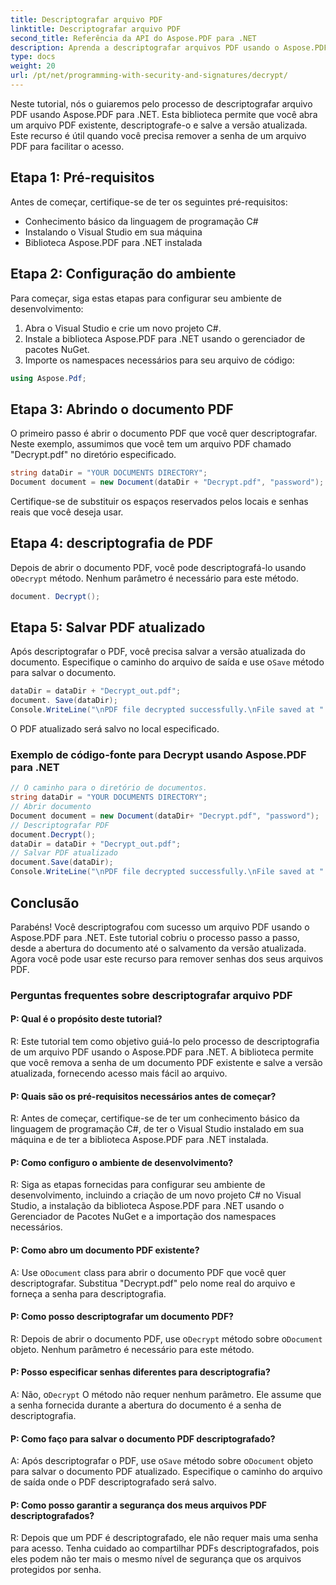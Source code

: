 ```yaml
---
title: Descriptografar arquivo PDF
linktitle: Descriptografar arquivo PDF
second_title: Referência da API do Aspose.PDF para .NET
description: Aprenda a descriptografar arquivos PDF usando o Aspose.PDF para .NET.
type: docs
weight: 20
url: /pt/net/programming-with-security-and-signatures/decrypt/
---
```

Neste tutorial, nós o guiaremos pelo processo de descriptografar arquivo PDF usando Aspose.PDF para .NET. Esta biblioteca permite que você abra um arquivo PDF existente, descriptografe-o e salve a versão atualizada. Este recurso é útil quando você precisa remover a senha de um arquivo PDF para facilitar o acesso.

## Etapa 1: Pré-requisitos

Antes de começar, certifique-se de ter os seguintes pré-requisitos:

- Conhecimento básico da linguagem de programação C#
- Instalando o Visual Studio em sua máquina
- Biblioteca Aspose.PDF para .NET instalada

## Etapa 2: Configuração do ambiente

Para começar, siga estas etapas para configurar seu ambiente de desenvolvimento:

1. Abra o Visual Studio e crie um novo projeto C#.
2. Instale a biblioteca Aspose.PDF para .NET usando o gerenciador de pacotes NuGet.
3. Importe os namespaces necessários para seu arquivo de código:

```csharp
using Aspose.Pdf;
```

## Etapa 3: Abrindo o documento PDF

O primeiro passo é abrir o documento PDF que você quer descriptografar. Neste exemplo, assumimos que você tem um arquivo PDF chamado "Decrypt.pdf" no diretório especificado.

```csharp
string dataDir = "YOUR DOCUMENTS DIRECTORY";
Document document = new Document(dataDir + "Decrypt.pdf", "password");
```

Certifique-se de substituir os espaços reservados pelos locais e senhas reais que você deseja usar.

## Etapa 4: descriptografia de PDF

 Depois de abrir o documento PDF, você pode descriptografá-lo usando o`Decrypt` método. Nenhum parâmetro é necessário para este método.

```csharp
document. Decrypt();
```

## Etapa 5: Salvar PDF atualizado

 Após descriptografar o PDF, você precisa salvar a versão atualizada do documento. Especifique o caminho do arquivo de saída e use o`Save` método para salvar o documento.

```csharp
dataDir = dataDir + "Decrypt_out.pdf";
document. Save(dataDir);
Console.WriteLine("\nPDF file decrypted successfully.\nFile saved at " + dataDir);
```

O PDF atualizado será salvo no local especificado.

### Exemplo de código-fonte para Decrypt usando Aspose.PDF para .NET 

```csharp
// O caminho para o diretório de documentos.
string dataDir = "YOUR DOCUMENTS DIRECTORY";
// Abrir documento
Document document = new Document(dataDir+ "Decrypt.pdf", "password");
// Descriptografar PDF
document.Decrypt();
dataDir = dataDir + "Decrypt_out.pdf";
// Salvar PDF atualizado
document.Save(dataDir);
Console.WriteLine("\nPDF file decrypted successfully.\nFile saved at " + dataDir);
```

## Conclusão

Parabéns! Você descriptografou com sucesso um arquivo PDF usando o Aspose.PDF para .NET. Este tutorial cobriu o processo passo a passo, desde a abertura do documento até o salvamento da versão atualizada. Agora você pode usar este recurso para remover senhas dos seus arquivos PDF.

### Perguntas frequentes sobre descriptografar arquivo PDF

#### P: Qual é o propósito deste tutorial?

R: Este tutorial tem como objetivo guiá-lo pelo processo de descriptografia de um arquivo PDF usando o Aspose.PDF para .NET. A biblioteca permite que você remova a senha de um documento PDF existente e salve a versão atualizada, fornecendo acesso mais fácil ao arquivo.

#### P: Quais são os pré-requisitos necessários antes de começar?

R: Antes de começar, certifique-se de ter um conhecimento básico da linguagem de programação C#, de ter o Visual Studio instalado em sua máquina e de ter a biblioteca Aspose.PDF para .NET instalada.

#### P: Como configuro o ambiente de desenvolvimento?

R: Siga as etapas fornecidas para configurar seu ambiente de desenvolvimento, incluindo a criação de um novo projeto C# no Visual Studio, a instalação da biblioteca Aspose.PDF para .NET usando o Gerenciador de Pacotes NuGet e a importação dos namespaces necessários.

#### P: Como abro um documento PDF existente?

 A: Use o`Document` class para abrir o documento PDF que você quer descriptografar. Substitua "Decrypt.pdf" pelo nome real do arquivo e forneça a senha para descriptografia.

#### P: Como posso descriptografar um documento PDF?

 R: Depois de abrir o documento PDF, use o`Decrypt` método sobre o`Document` objeto. Nenhum parâmetro é necessário para este método.

#### P: Posso especificar senhas diferentes para descriptografia?

 A: Não, o`Decrypt` O método não requer nenhum parâmetro. Ele assume que a senha fornecida durante a abertura do documento é a senha de descriptografia.

#### P: Como faço para salvar o documento PDF descriptografado?

 A: Após descriptografar o PDF, use o`Save` método sobre o`Document` objeto para salvar o documento PDF atualizado. Especifique o caminho do arquivo de saída onde o PDF descriptografado será salvo.

#### P: Como posso garantir a segurança dos meus arquivos PDF descriptografados?

R: Depois que um PDF é descriptografado, ele não requer mais uma senha para acesso. Tenha cuidado ao compartilhar PDFs descriptografados, pois eles podem não ter mais o mesmo nível de segurança que os arquivos protegidos por senha.